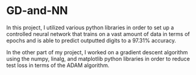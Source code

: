 # GD-and-NN

In this project, I utilized various python libraries in order to set up a controlled neural network that trains on a vast amount of data in terms of epochs and is able to predict outputted digits to a 97.31% accuracy.

In the other part of my project, I worked on a gradient descent algorithm using the numpy, linalg, and matplotlib python libraries in order to reduce test loss in terms of the ADAM algorithm.
